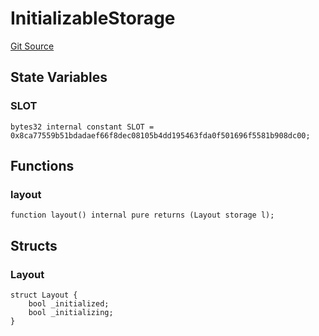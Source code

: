 # InitializableStorage
[Git Source](https://github.com/0xStation/0xrails/blob/7b2d3363f0d5023623fd16114b60a38cf52ce246/src/lib/initializable/InitializableStorage.sol)


## State Variables
### SLOT

```solidity
bytes32 internal constant SLOT = 0x8ca77559b51bdadaef66f8dec08105b4dd195463fda0f501696f5581b908dc00;
```


## Functions
### layout


```solidity
function layout() internal pure returns (Layout storage l);
```

## Structs
### Layout

```solidity
struct Layout {
    bool _initialized;
    bool _initializing;
}
```

